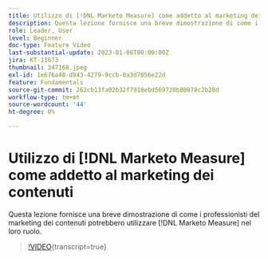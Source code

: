 ```yaml
---
title: Utilizzo di [!DNL Marketo Measure] come addetto al marketing dei contenuti
description: Questa lezione fornisce una breve dimostrazione di come i professionisti del marketing dei contenuti potrebbero utilizzare [!DNL Marketo Measure] nel loro ruolo.
role: Leader, User
level: Beginner
doc-type: Feature Video
last-substantial-update: 2023-01-06T00:00:00Z
jira: KT-11673
thumbnail: 347168.jpeg
exl-id: 1e676a48-d943-4279-9ccb-0a3d7056e22d
feature: Fundamentals
source-git-commit: 262cb13fa02b32f7918ebd569720b80078c2b28d
workflow-type: tm+mt
source-wordcount: '44'
ht-degree: 0%

---
```


# Utilizzo di [!DNL Marketo Measure] come addetto al marketing dei contenuti

Questa lezione fornisce una breve dimostrazione di come i professionisti del marketing dei contenuti potrebbero utilizzare [!DNL Marketo Measure] nel loro ruolo.

>[!VIDEO](https://video.tv.adobe.com/v/347168/?learn=on){transcript=true}
